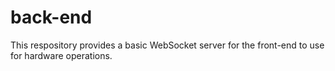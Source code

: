 # back-end

This respository provides a basic WebSocket server for the front-end to use for hardware operations.
